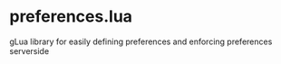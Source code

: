 # preferences.lua
gLua library for easily defining preferences and enforcing preferences serverside
